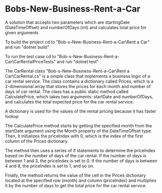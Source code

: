 # Bobs-New-Business-Rent-a-Car
 A solution that accepts two parameters which are startingDate (DateTimeOffset) and numberOfDays (int) and calculates total price for given arguments

To build the project cd to "Bob-s-New-Business-Rent-a-Car\Rent a Car" and run "dotnet build"

To run the test case cd to "Bob-s-New-Business-Rent-a-Car\CarRentalPriceTests" and run "dotnet test"

The CarRental class "Bob-s-New-Business-Rent-a-Car\Rent a Car\CarRental.cs" is a simple class that implements a business logic of a car rental service. The class contains a dictionary called Prices, which is a 2-dimensional array that stores the prices for each month and number of days of car rental. The class has a public static method called CalculatePrice, which takes two arguments: startDate and numberOfDays, and calculates the total expected price for the car rental service.

A dictionary is used for the values of the rental pricing because it has faster lookup 

The CalculatePrice method starts by getting the specified month from the startDate argument using the Month property of the DateTimeOffset type. Then, it initializes the priceIndex with 0, which is the index of the first column of the Prices dictionary.

The method then uses a series of if statements to determine the priceIndex based on the number of days of the car rental. If the number of days is between 1 and 3, the priceIndex is set to 0. If the number of days is between 4 and 8, the priceIndex is set to 1, and so on.

Finally, the method returns the value of the cell in the Prices dictionary located at the specified row (month) and column (priceIndex) and multiplies it by the number of days to get the total price for the car rental service.
